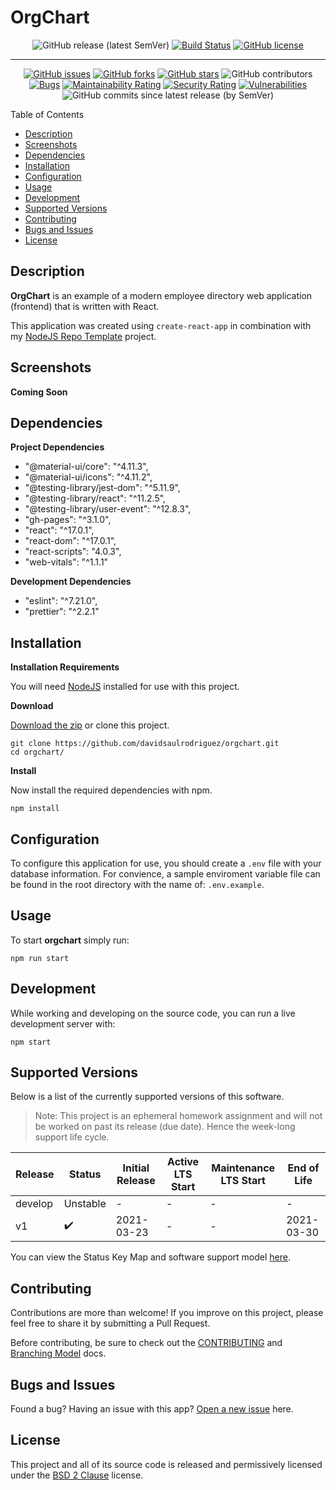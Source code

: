 # OrgChart

<span align="center">


![GitHub release (latest SemVer)](https://img.shields.io/github/v/release/davidsaulrodriguez/orgchart)
[![Build Status](https://travis-ci.com/davidsaulrodriguez/orgchart.svg?branch=main)](https://travis-ci.com/davidsaulrodriguez/orgchart)
[![GitHub license](https://img.shields.io/github/license/davidsaulrodriguez/orgchart)](https://github.com/davidsaulrodriguez/orgchart)

---

[![GitHub issues](https://img.shields.io/github/issues/davidsaulrodriguez/orgchart)](https://github.com/davidsaulrodriguez/orgchart/issues)
[![GitHub forks](https://img.shields.io/github/forks/davidsaulrodriguez/orgchart)](https://github.com/davidsaulrodriguez/orgchart/network)
[![GitHub stars](https://img.shields.io/github/stars/davidsaulrodriguez/orgchart)](https://github.com/davidsaulrodriguez/orgchart/stargazers)
![GitHub contributors](https://img.shields.io/github/contributors/davidsaulrodriguez/orgchart)
[![Bugs](https://sonarcloud.io/api/project_badges/measure?project=davidsaulrodriguez_orgchart&metric=bugs)](https://sonarcloud.io/dashboard?id=davidsaulrodriguez_orgchart)
[![Maintainability Rating](https://sonarcloud.io/api/project_badges/measure?project=davidsaulrodriguez_orgchart&metric=sqale_rating)](https://sonarcloud.io/dashboard?id=davidsaulrodriguez_orgchart)
[![Security Rating](https://sonarcloud.io/api/project_badges/measure?project=davidsaulrodriguez_orgchart&metric=security_rating)](https://sonarcloud.io/dashboard?id=davidsaulrodriguez_orgchart)
[![Vulnerabilities](https://sonarcloud.io/api/project_badges/measure?project=davidsaulrodriguez_orgchart&metric=vulnerabilities)](https://sonarcloud.io/dashboard?id=davidsaulrodriguez_orgchart)
![GitHub commits since latest release (by SemVer)](https://img.shields.io/github/commits-since/davidsaulrodriguez/orgchart/latest/main)


</span>

Table of Contents

- [Description](#description)
- [Screenshots](#screenshots)
- [Dependencies](#dependdencies)
- [Installation](#installation)
- [Configuration](#configuration)
- [Usage](#usage)
- [Development](#development)
- [Supported Versions](#supported-versions)
- [Contributing](#contributing)
- [Bugs and Issues](#bugs-and-issues)
- [License](#license)

## Description

**OrgChart** is an example of a modern employee directory web application (frontend) that is written with React.

This application was created using `create-react-app` in combination with my [NodeJS Repo Template][noderepotemp] project.

## Screenshots

**Coming Soon**

## Dependencies

**Project Dependencies**

- "@material-ui/core": "^4.11.3",
- "@material-ui/icons": "^4.11.2",
- "@testing-library/jest-dom": "^5.11.9",
- "@testing-library/react": "^11.2.5",
- "@testing-library/user-event": "^12.8.3",
- "gh-pages": "^3.1.0",
- "react": "^17.0.1",
- "react-dom": "^17.0.1",
- "react-scripts": "4.0.3",
- "web-vitals": "^1.1.1"

**Development Dependencies**

- "eslint": "^7.21.0",
- "prettier": "^2.2.1"

## Installation

**Installation Requirements**

You will need [NodeJS][nodejs] installed for use with this project.

**Download**

[Download the zip][archive] or clone this project.

```shell
git clone https://github.com/davidsaulrodriguez/orgchart.git
cd orgchart/
```

**Install**

Now install the required dependencies with npm.

```shell
npm install
```

## Configuration

To configure this application for use, you should create a `.env` file with your database information. For convience, a sample enviroment variable file can be found in the root directory with the name of: `.env.example`.

## Usage

To start **orgchart** simply run:

```shell
npm run start
```

## Development

While working and developing on the source code, you can run a live development server with:

```shell
npm start
```

## Supported Versions

Below is a list of the currently supported versions of this software.

> Note: This project is an ephemeral homework assignment and will not be worked on past its release (due date). Hence the week-long support life cycle.

| Release | Status             | Initial Release | Active LTS Start | Maintenance LTS Start | End of Life |
| ------- | ------------------ | --------------- | ---------------- | --------------------- | ----------- |
| develop | Unstable           | -               | -                | -                     | -           |
| v1      | :heavy_check_mark: | 2021-03-23      | -                | -                     | 2021-03-30  |

You can view the Status Key Map and software support model [here][support].

## Contributing

Contributions are more than welcome! If you improve on this project, please feel free to share it by submitting a Pull Request.

Before contributing, be sure to check out the [CONTRIBUTING][contrib] and [Branching Model][branching] docs.

## Bugs and Issues

Found a bug? Having an issue with this app? [Open a new issue][issues] here.

## License

This project and all of its source code is released and permissively licensed under the [BSD 2 Clause][license] license.

[archive]: https://github.com/davidsaulrodriguez/orgchart/archive/main.zip
[nodejs]: https://nodejs.com
[support]: ./SLC.md
[contrib]: ./CONTRIBUTING.md
[branching]: ./docs/Branching_Model.md
[issues]: https://github.com/davidsaulrodriguez/orgchart/issues/new/choose
[license]: ./LICENSE
[noderepotemp]: https://github.com/davidsaulrodriguez/nodejs-repo-template
